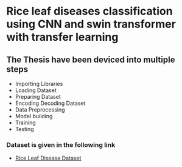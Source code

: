 # Rice leaf diseases classification using CNN and swin transformer with transfer learning
## The Thesis have been deviced into multiple steps
- Importing Libraries
- Loading Dataset
- Preparing Dataset
- Encoding Decoding Dataset
- Data Preprocessing
- Model building
- Training
- Testing
### Dataset is given in the following link
- [Rice Leaf Disease Dataset](https://www.kaggle.com/datasets/sajidulislam12/rice-leaf-diseases)

